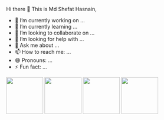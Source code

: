 Hi there 👋
This is Md Shefat Hasnain,
 

- 🔭 I’m currently working on ...
- 🌱 I’m currently learning ...
- 👯 I’m looking to collaborate on ...
- 🤔 I’m looking for help with ...
- 💬 Ask me about ...
- 📫 How to reach me: ...
- 😄 Pronouns: ...
- ⚡ Fun fact: ...
 
 <!--- just --->
 <!--- <a href="URL_REDIRECT" target="blank"><img align="center" src="https://avatars.githubusercontent.com/u/67694473?v=4" height="100" weight="200" /></a>
 just --->
<a href="URL_REDIRECT" target="blank"><img align="center" src="https://icon-library.com/images/android-icon-vector/android-icon-vector-6.jpg" height="100" weight="200" /></a>
<a href="URL_REDIRECT" target="blank"><img align="center" src="https://pbs.twimg.com/profile_images/1235868806079057921/fTL08u_H_400x400.png" height="100" weight="200" /></a>
<a href="URL_REDIRECT" target="blank"><img align="center" src="https://www.cognizantsoftvision.com/wp-content/uploads/2018/03/06023352/ASP.NET-Core.png" height="100" weight="200" /></a>
<a href="URL_REDIRECT" target="blank"><img align="center" src="https://scontent.fdac7-1.fna.fbcdn.net/v/t1.6435-9/88990128_2359368914353186_5034747607117725696_n.jpg?_nc_cat=106&ccb=1-5&_nc_sid=09cbfe&_nc_ohc=5Ox1C8fbCv4AX-LoVC5&_nc_ht=scontent.fdac7-1.fna&oh=00_AT-kGpnAaqziAJL8hh0QfeRwXed8l3S5ZxgQFzrVGl3NtA&oe=62190A13" height="100" weight="200" /></a>
